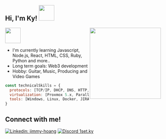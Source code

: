 <h2> Hi, I'm Ky! <img src="https://i.pinimg.com/originals/a8/8b/e9/a88be9f7deb90c3e1779b9fd414ea8db.gif" width="50"></h2>
<img align='right' src="https://c.tenor.com/RUhEgohAhzMAAAAd/ulquiorra-ichigo.gif" width="230">

<img src="https://media3.giphy.com/media/mXbQ2IU02cGRhBO2ye/giphy.gif" width="50"> 

- I'm currently learning Javascript, Node.js, React, HTML, CSS, Ruby, Python and more..
- Long term goals: Web3 development
- Hobby: Guitar, Music, Producing and Video Games


```javascript
const technicalSkills = {
  protocols: [TCP/IP, DHCP, DNS, HTTP, HTTPS, FTP, SSH];
  virtualization: [Proxmox 5.x, Parallels for Mac, VBox 5.x+ OpenStack, VMware];
  tools: [Windows, Linux, Docker, JIRA, OTRS, AWS(DynamoDB, S3, EC2), nginx, git];
}
```

## Connect with me!

[![Linkedin: jimmy-hoang](https://img.shields.io/badge/LinkedIn-0077B5?style=for-the-badge&logo=linkedin&logoColor=white)](https://www.linkedin.com/in/jimmy-hoang/)
[![Discord 1set.ky](https://img.shields.io/badge/Discord-5865F2?style=for-the-badge&logo=discord&logoColor=white)](https://discordapp.com/users/127745669875236864)



